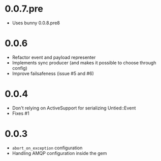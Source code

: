 # 0.0.7.pre

- Uses bunny 0.0.8.pre8

# 0.0.6

- Refactor event and payload representer
- Implements sync producer (and makes it possible to choose through config)
- Improve failsafeness (issue #5 and #6)

# 0.0.4

- Don't relying on ActiveSupport for serializing Untied::Event
- Fixes #1

# 0.0.3

- ``abort_on_exception`` configuration
- Handling AMQP configuration inside the gem
